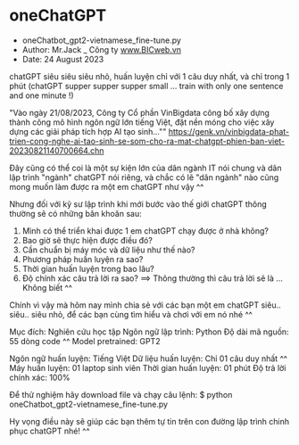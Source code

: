 # oneChatGPT
- oneChatbot_gpt2-vietnamese_fine-tune.py
- Author: Mr.Jack _ Công ty www.BICweb.vn
- Date: 24 August 2023

chatGPT siêu siêu siêu nhỏ, huấn luyện chỉ với 1 câu duy nhất, và chỉ trong 1 phút (chatGPT supper supper supper small ... train with only one sentence and one minute !)

"Vào ngày 21/08/2023, Công ty Cổ phần VinBigdata công bố xây dựng thành công mô hình ngôn ngữ lớn tiếng Việt, đặt nền móng cho việc xây dựng các giải pháp tích hợp AI tạo sinh...""
https://genk.vn/vinbigdata-phat-trien-cong-nghe-ai-tao-sinh-se-som-cho-ra-mat-chatgpt-phien-ban-viet-20230821140700664.chn

Đây cũng có thể coi là một sự kiện lớn của dân ngành IT nói chung và dân lập trình "ngành" chatGPT nói riêng, và chắc có lẽ "dân ngành" nào cũng mong muốn làm được ra một em chatGPT như vậy ^^

Nhưng đối với kỹ sư lập trình khi mới bước vào thế giới chatGPT thông thường sẽ có những băn khoăn sau:
1. Mình có thể triển khai được 1 em chatGPT chạy được ở nhà không?
2. Bao giờ sẽ thực hiện được điều đó?
3. Cần chuẩn bị máy móc và dữ liệu như thế nào?
4. Phương pháp huấn luyện ra sao?
5. Thời gian huấn luyện trong bao lâu? 
6. Độ chính xác câu trả lời ra sao?
==> Thông thường thì câu trả lời sẽ là ... Không biết ^^


Chính vì vậy mà hôm nay mình chia sẻ với các bạn một em chatGPT siêu.. siêu.. siêu nhỏ, để các bạn cùng tìm hiểu và chơi với em nó nhé ^^

Mục đích: Nghiên cứu học tập
Ngôn ngữ lập trình: Python
Độ dài mã nguồn: 55 dòng code ^^
Model pretrained: GPT2

Ngôn ngữ huấn luyện: Tiếng Việt
Dữ liệu huấn luyện: Chỉ 01 câu duy nhất ^^
Máy huấn luyện: 01 laptop sinh viên
Thời gian huấn luyện: 01 phút
Độ trả lời chính xác: 100%

Để thử nghiệm hãy download file và chạy câu lệnh:
$ python oneChatbot_gpt2-vietnamese_fine-tune.py

Hy vọng điều này sẽ giúp các bạn thêm tự tin trên con đường lập trình chinh phục chatGPT nhé! ^^
